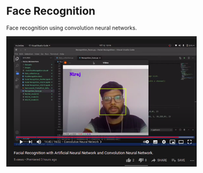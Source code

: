 # Face Recognition

Face recognition using convolution neural networks.

[![Facial Recognition Biometric System](https://github.com/nirajpoudel/Facial-Recognition/blob/master/Images/youtube.png?raw=true)](https://www.youtube.com/watch?v=eCd8uutKZpw&t=3s)
